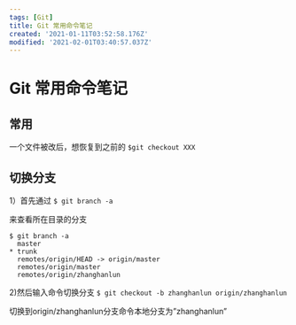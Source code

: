 ```yaml
---
tags: [Git]
title: Git 常用命令笔记
created: '2021-01-11T03:52:58.176Z'
modified: '2021-02-01T03:40:57.037Z'
---
```


# Git 常用命令笔记

## 常用
一个文件被改后，想恢复到之前的
`$git checkout XXX`

## 切换分支
1）首先通过
`$ git branch -a `

来查看所在目录的分支
```
$ git branch -a
  master
* trunk
  remotes/origin/HEAD -> origin/master
  remotes/origin/master
  remotes/origin/zhanghanlun
```

2)然后输入命令切换分支
`$ git checkout -b zhanghanlun origin/zhanghanlun`

切换到origin/zhanghanlun分支命令本地分支为”zhanghanlun”



